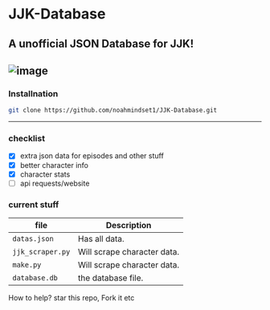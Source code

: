 # JJK-Database
A unofficial JSON Database for JJK!
---
![image](https://github.com/noahmindset1/JJK-Database/assets/157752909/9c23ae88-f881-472c-9d18-61016c082a48)
---
### Installnation
```bash
git clone https://github.com/noahmindset1/JJK-Database.git
```
---

### checklist
- [x] extra json data for episodes and other stuff
- [x] better character info
- [x] character stats
- [ ] api requests/website

### current stuff

| file                    | Description                                                      |
|-------------------------|------------------------------------------------------------------|
| `datas.json`            | Has all data.                                                    |
| `jjk_scraper.py`        | Will scrape character data.                                      |
| `make.py`               | Will scrape character data.                                      |
| `database.db`           | the database file.                                               |

How to help?
star this repo, Fork it etc
